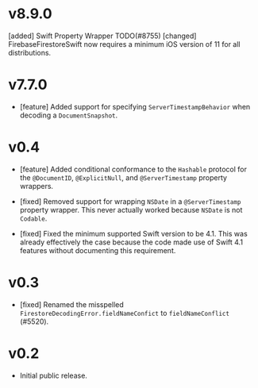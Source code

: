 # v8.9.0
  [added] Swift Property Wrapper TODO(#8755)
  [changed] FirebaseFirestoreSwift now requires a minimum iOS version of 11 for
  all distributions.

# v7.7.0
- [feature] Added support for specifying `ServerTimestampBehavior` when
  decoding a `DocumentSnapshot`.

# v0.4
- [feature] Added conditional conformance to the `Hashable` protocol for the
  `@DocumentID`, `@ExplicitNull`, and `@ServerTimestamp` property wrappers.

- [fixed] Removed support for wrapping `NSDate` in a `@ServerTimestamp`
  property wrapper. This never actually worked because `NSDate` is not
  `Codable`.
- [fixed] Fixed the minimum supported Swift version to be 4.1. This was already
  effectively the case because the code made use of Swift 4.1 features without
  documenting this requirement.

# v0.3
- [fixed] Renamed the misspelled `FirestoreDecodingError.fieldNameConfict` to
  `fieldNameConflict` (#5520).

# v0.2
- Initial public release.

